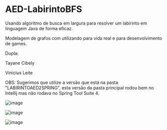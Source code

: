 # AED-LabirintoBFS
Usando algoritmo de busca em largura para resolver um labirinto em linguagem Java de forma eficaz.

Modelagem de grafos com utilizando para vida real e para desenvolvimento de games.

Dupla:

Tayane Cibely

Vinicius Leite 

OBS: Sugerimos que utilize a versão que está na pasta "LABIRINTOAED2SPRING", esta versão da pasta principal rodou bem no Intellij mas não rodava no Spring Tool Suite 4.

![image](https://github.com/ViniciusLeiteCosta/AED-LabirintoBFS/assets/92338016/cc5beb78-9aeb-494b-97a6-294ccf6acb9e)

![image](https://github.com/ViniciusLeiteCosta/AED-LabirintoBFS/assets/92338016/74cd045b-ce4a-48ff-939f-e58f9a4fa1be)

![image](https://github.com/ViniciusLeiteCosta/AED-LabirintoBFS/assets/92338016/806a6abe-ab05-4647-8024-82da8b7828af)
